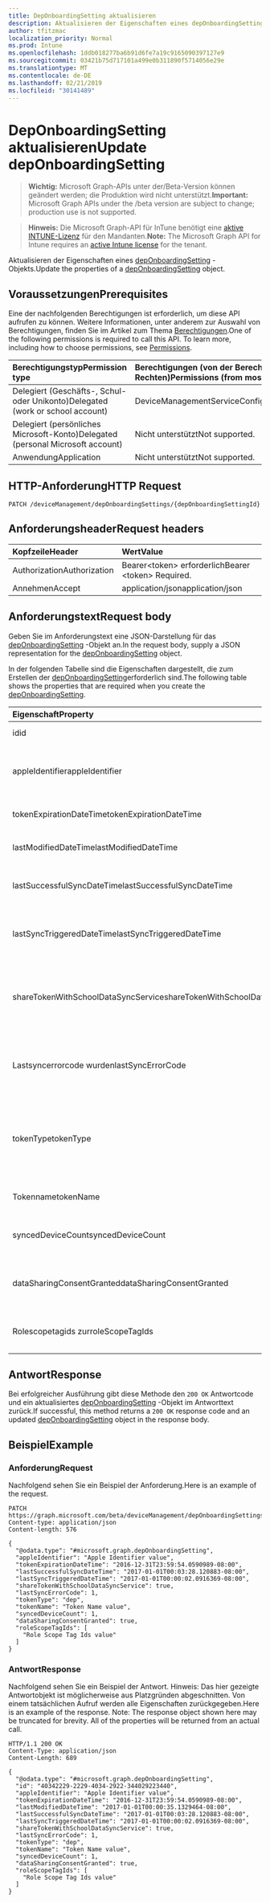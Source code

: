 ```yaml
---
title: DepOnboardingSetting aktualisieren
description: Aktualisieren der Eigenschaften eines depOnboardingSetting-Objekts.
author: tfitzmac
localization_priority: Normal
ms.prod: Intune
ms.openlocfilehash: 1ddb018277ba6b91d6fe7a19c9165090397127e9
ms.sourcegitcommit: 03421b75d717101a499e0b311890f5714056e29e
ms.translationtype: MT
ms.contentlocale: de-DE
ms.lasthandoff: 02/21/2019
ms.locfileid: "30141489"
---
```

# <a name="update-deponboardingsetting"></a><span data-ttu-id="ebee7-103">DepOnboardingSetting aktualisieren</span><span class="sxs-lookup"><span data-stu-id="ebee7-103">Update depOnboardingSetting</span></span>

> <span data-ttu-id="ebee7-104">**Wichtig:** Microsoft Graph-APIs unter der/Beta-Version können geändert werden; die Produktion wird nicht unterstützt.</span><span class="sxs-lookup"><span data-stu-id="ebee7-104">**Important:** Microsoft Graph APIs under the /beta version are subject to change; production use is not supported.</span></span>

> <span data-ttu-id="ebee7-105">**Hinweis:** Die Microsoft Graph-API für InTune benötigt eine [aktive INTUNE-Lizenz](https://go.microsoft.com/fwlink/?linkid=839381) für den Mandanten.</span><span class="sxs-lookup"><span data-stu-id="ebee7-105">**Note:** The Microsoft Graph API for Intune requires an [active Intune license](https://go.microsoft.com/fwlink/?linkid=839381) for the tenant.</span></span>

<span data-ttu-id="ebee7-106">Aktualisieren der Eigenschaften eines [depOnboardingSetting](../resources/intune-enrollment-deponboardingsetting.md) -Objekts.</span><span class="sxs-lookup"><span data-stu-id="ebee7-106">Update the properties of a [depOnboardingSetting](../resources/intune-enrollment-deponboardingsetting.md) object.</span></span>

## <a name="prerequisites"></a><span data-ttu-id="ebee7-107">Voraussetzungen</span><span class="sxs-lookup"><span data-stu-id="ebee7-107">Prerequisites</span></span>
<span data-ttu-id="ebee7-p101">Eine der nachfolgenden Berechtigungen ist erforderlich, um diese API aufrufen zu können. Weitere Informationen, unter anderem zur Auswahl von Berechtigungen, finden Sie im Artikel zum Thema [Berechtigungen](/concepts/permissions-reference.md).</span><span class="sxs-lookup"><span data-stu-id="ebee7-p101">One of the following permissions is required to call this API. To learn more, including how to choose permissions, see [Permissions](/concepts/permissions-reference.md).</span></span>

|<span data-ttu-id="ebee7-110">Berechtigungstyp</span><span class="sxs-lookup"><span data-stu-id="ebee7-110">Permission type</span></span>|<span data-ttu-id="ebee7-111">Berechtigungen (von der Berechtigung mit den meisten Rechten zu der mit den wenigsten Rechten)</span><span class="sxs-lookup"><span data-stu-id="ebee7-111">Permissions (from most to least privileged)</span></span>|
|:---|:---|
|<span data-ttu-id="ebee7-112">Delegiert (Geschäfts-, Schul- oder Unikonto)</span><span class="sxs-lookup"><span data-stu-id="ebee7-112">Delegated (work or school account)</span></span>|<span data-ttu-id="ebee7-113">DeviceManagementServiceConfig.ReadWrite.All</span><span class="sxs-lookup"><span data-stu-id="ebee7-113">DeviceManagementServiceConfig.ReadWrite.All</span></span>|
|<span data-ttu-id="ebee7-114">Delegiert (persönliches Microsoft-Konto)</span><span class="sxs-lookup"><span data-stu-id="ebee7-114">Delegated (personal Microsoft account)</span></span>|<span data-ttu-id="ebee7-115">Nicht unterstützt</span><span class="sxs-lookup"><span data-stu-id="ebee7-115">Not supported.</span></span>|
|<span data-ttu-id="ebee7-116">Anwendung</span><span class="sxs-lookup"><span data-stu-id="ebee7-116">Application</span></span>|<span data-ttu-id="ebee7-117">Nicht unterstützt</span><span class="sxs-lookup"><span data-stu-id="ebee7-117">Not supported.</span></span>|

## <a name="http-request"></a><span data-ttu-id="ebee7-118">HTTP-Anforderung</span><span class="sxs-lookup"><span data-stu-id="ebee7-118">HTTP Request</span></span>
<!-- {
  "blockType": "ignored"
}
-->
``` http
PATCH /deviceManagement/depOnboardingSettings/{depOnboardingSettingId}
```

## <a name="request-headers"></a><span data-ttu-id="ebee7-119">Anforderungsheader</span><span class="sxs-lookup"><span data-stu-id="ebee7-119">Request headers</span></span>
|<span data-ttu-id="ebee7-120">Kopfzeile</span><span class="sxs-lookup"><span data-stu-id="ebee7-120">Header</span></span>|<span data-ttu-id="ebee7-121">Wert</span><span class="sxs-lookup"><span data-stu-id="ebee7-121">Value</span></span>|
|:---|:---|
|<span data-ttu-id="ebee7-122">Authorization</span><span class="sxs-lookup"><span data-stu-id="ebee7-122">Authorization</span></span>|<span data-ttu-id="ebee7-123">Bearer&lt;token&gt; erforderlich</span><span class="sxs-lookup"><span data-stu-id="ebee7-123">Bearer &lt;token&gt; Required.</span></span>|
|<span data-ttu-id="ebee7-124">Annehmen</span><span class="sxs-lookup"><span data-stu-id="ebee7-124">Accept</span></span>|<span data-ttu-id="ebee7-125">application/json</span><span class="sxs-lookup"><span data-stu-id="ebee7-125">application/json</span></span>|

## <a name="request-body"></a><span data-ttu-id="ebee7-126">Anforderungstext</span><span class="sxs-lookup"><span data-stu-id="ebee7-126">Request body</span></span>
<span data-ttu-id="ebee7-127">Geben Sie im Anforderungstext eine JSON-Darstellung für das [depOnboardingSetting](../resources/intune-enrollment-deponboardingsetting.md) -Objekt an.</span><span class="sxs-lookup"><span data-stu-id="ebee7-127">In the request body, supply a JSON representation for the [depOnboardingSetting](../resources/intune-enrollment-deponboardingsetting.md) object.</span></span>

<span data-ttu-id="ebee7-128">In der folgenden Tabelle sind die Eigenschaften dargestellt, die zum Erstellen der [depOnboardingSetting](../resources/intune-enrollment-deponboardingsetting.md)erforderlich sind.</span><span class="sxs-lookup"><span data-stu-id="ebee7-128">The following table shows the properties that are required when you create the [depOnboardingSetting](../resources/intune-enrollment-deponboardingsetting.md).</span></span>

|<span data-ttu-id="ebee7-129">Eigenschaft</span><span class="sxs-lookup"><span data-stu-id="ebee7-129">Property</span></span>|<span data-ttu-id="ebee7-130">Typ</span><span class="sxs-lookup"><span data-stu-id="ebee7-130">Type</span></span>|<span data-ttu-id="ebee7-131">Beschreibung</span><span class="sxs-lookup"><span data-stu-id="ebee7-131">Description</span></span>|
|:---|:---|:---|
|<span data-ttu-id="ebee7-132">id</span><span class="sxs-lookup"><span data-stu-id="ebee7-132">id</span></span>|<span data-ttu-id="ebee7-133">String</span><span class="sxs-lookup"><span data-stu-id="ebee7-133">String</span></span>|<span data-ttu-id="ebee7-134">UUID für das Objekt</span><span class="sxs-lookup"><span data-stu-id="ebee7-134">UUID for the object</span></span>|
|<span data-ttu-id="ebee7-135">appleIdentifier</span><span class="sxs-lookup"><span data-stu-id="ebee7-135">appleIdentifier</span></span>|<span data-ttu-id="ebee7-136">String</span><span class="sxs-lookup"><span data-stu-id="ebee7-136">String</span></span>|<span data-ttu-id="ebee7-137">Die Apple-ID, die zum Abrufen des aktuellen Tokens verwendet wird.</span><span class="sxs-lookup"><span data-stu-id="ebee7-137">The Apple ID used to obtain the current token.</span></span>|
|<span data-ttu-id="ebee7-138">tokenExpirationDateTime</span><span class="sxs-lookup"><span data-stu-id="ebee7-138">tokenExpirationDateTime</span></span>|<span data-ttu-id="ebee7-139">DateTimeOffset</span><span class="sxs-lookup"><span data-stu-id="ebee7-139">DateTimeOffset</span></span>|<span data-ttu-id="ebee7-140">Wenn das Token abläuft.</span><span class="sxs-lookup"><span data-stu-id="ebee7-140">When the token will expire.</span></span>|
|<span data-ttu-id="ebee7-141">lastModifiedDateTime</span><span class="sxs-lookup"><span data-stu-id="ebee7-141">lastModifiedDateTime</span></span>|<span data-ttu-id="ebee7-142">DateTimeOffset</span><span class="sxs-lookup"><span data-stu-id="ebee7-142">DateTimeOffset</span></span>|<span data-ttu-id="ebee7-143">Wenn der Dienst an Bord war.</span><span class="sxs-lookup"><span data-stu-id="ebee7-143">When the service was onboarded.</span></span>|
|<span data-ttu-id="ebee7-144">lastSuccessfulSyncDateTime</span><span class="sxs-lookup"><span data-stu-id="ebee7-144">lastSuccessfulSyncDateTime</span></span>|<span data-ttu-id="ebee7-145">DateTimeOffset</span><span class="sxs-lookup"><span data-stu-id="ebee7-145">DateTimeOffset</span></span>|<span data-ttu-id="ebee7-146">Wenn der Dienst zuletzt mit InTune syned</span><span class="sxs-lookup"><span data-stu-id="ebee7-146">When the service last syned with Intune</span></span>|
|<span data-ttu-id="ebee7-147">lastSyncTriggeredDateTime</span><span class="sxs-lookup"><span data-stu-id="ebee7-147">lastSyncTriggeredDateTime</span></span>|<span data-ttu-id="ebee7-148">DateTimeOffset</span><span class="sxs-lookup"><span data-stu-id="ebee7-148">DateTimeOffset</span></span>|<span data-ttu-id="ebee7-149">Wenn InTune eine Synchronisierung zuletzt angefordert hat.</span><span class="sxs-lookup"><span data-stu-id="ebee7-149">When Intune last requested a sync.</span></span>|
|<span data-ttu-id="ebee7-150">shareTokenWithSchoolDataSyncService</span><span class="sxs-lookup"><span data-stu-id="ebee7-150">shareTokenWithSchoolDataSyncService</span></span>|<span data-ttu-id="ebee7-151">Boolescher Wert</span><span class="sxs-lookup"><span data-stu-id="ebee7-151">Boolean</span></span>|<span data-ttu-id="ebee7-152">Gibt an, ob die DEP-Token-Freigabe mit dem School Data Sync-Dienst aktiviert ist.</span><span class="sxs-lookup"><span data-stu-id="ebee7-152">Whether or not the Dep token sharing is enabled with the School Data Sync service.</span></span>|
|<span data-ttu-id="ebee7-153">Lastsyncerrorcode wurden</span><span class="sxs-lookup"><span data-stu-id="ebee7-153">lastSyncErrorCode</span></span>|<span data-ttu-id="ebee7-154">Int32</span><span class="sxs-lookup"><span data-stu-id="ebee7-154">Int32</span></span>|<span data-ttu-id="ebee7-155">Fehlercode, der von Apple während der letzten DEP-Synchronisierung gemeldet wurde.</span><span class="sxs-lookup"><span data-stu-id="ebee7-155">Error code reported by Apple during last dep sync.</span></span>|
|<span data-ttu-id="ebee7-156">tokenType</span><span class="sxs-lookup"><span data-stu-id="ebee7-156">tokenType</span></span>|[<span data-ttu-id="ebee7-157">depTokenType</span><span class="sxs-lookup"><span data-stu-id="ebee7-157">depTokenType</span></span>](../resources/intune-enrollment-deptokentype.md)|<span data-ttu-id="ebee7-158">Ruft den Typ der DEP-Token ab oder legt ihn fest.</span><span class="sxs-lookup"><span data-stu-id="ebee7-158">Gets or sets the Dep Token Type.</span></span> <span data-ttu-id="ebee7-159">Mögliche Werte sind: `none`, `dep` und `appleSchoolManager`.</span><span class="sxs-lookup"><span data-stu-id="ebee7-159">Possible values are: `none`, `dep`, `appleSchoolManager`.</span></span>|
|<span data-ttu-id="ebee7-160">Tokenname</span><span class="sxs-lookup"><span data-stu-id="ebee7-160">tokenName</span></span>|<span data-ttu-id="ebee7-161">Zeichenfolge</span><span class="sxs-lookup"><span data-stu-id="ebee7-161">String</span></span>|<span data-ttu-id="ebee7-162">Anzeige Name für DEP-Token</span><span class="sxs-lookup"><span data-stu-id="ebee7-162">Friendly Name for Dep Token</span></span>|
|<span data-ttu-id="ebee7-163">syncedDeviceCount</span><span class="sxs-lookup"><span data-stu-id="ebee7-163">syncedDeviceCount</span></span>|<span data-ttu-id="ebee7-164">Int32</span><span class="sxs-lookup"><span data-stu-id="ebee7-164">Int32</span></span>|<span data-ttu-id="ebee7-165">Ruft die Anzahl synchronisierter Geräte ab.</span><span class="sxs-lookup"><span data-stu-id="ebee7-165">Gets synced device count</span></span>|
|<span data-ttu-id="ebee7-166">dataSharingConsentGranted</span><span class="sxs-lookup"><span data-stu-id="ebee7-166">dataSharingConsentGranted</span></span>|<span data-ttu-id="ebee7-167">Boolescher Wert</span><span class="sxs-lookup"><span data-stu-id="ebee7-167">Boolean</span></span>|<span data-ttu-id="ebee7-168">Einwilligung zur Datenfreigabe mit Apple DEP Service</span><span class="sxs-lookup"><span data-stu-id="ebee7-168">Consent granted for data sharing with Apple Dep Service</span></span>|
|<span data-ttu-id="ebee7-169">Rolescopetagids zur</span><span class="sxs-lookup"><span data-stu-id="ebee7-169">roleScopeTagIds</span></span>|<span data-ttu-id="ebee7-170">String collection</span><span class="sxs-lookup"><span data-stu-id="ebee7-170">String collection</span></span>|<span data-ttu-id="ebee7-171">Liste der Bereichs Tags für diese Entitätsinstanz.</span><span class="sxs-lookup"><span data-stu-id="ebee7-171">List of Scope Tags for this Entity instance.</span></span>|



## <a name="response"></a><span data-ttu-id="ebee7-172">Antwort</span><span class="sxs-lookup"><span data-stu-id="ebee7-172">Response</span></span>
<span data-ttu-id="ebee7-173">Bei erfolgreicher Ausführung gibt diese Methode den `200 OK` Antwortcode und ein aktualisiertes [depOnboardingSetting](../resources/intune-enrollment-deponboardingsetting.md) -Objekt im Antworttext zurück.</span><span class="sxs-lookup"><span data-stu-id="ebee7-173">If successful, this method returns a `200 OK` response code and an updated [depOnboardingSetting](../resources/intune-enrollment-deponboardingsetting.md) object in the response body.</span></span>

## <a name="example"></a><span data-ttu-id="ebee7-174">Beispiel</span><span class="sxs-lookup"><span data-stu-id="ebee7-174">Example</span></span>

### <a name="request"></a><span data-ttu-id="ebee7-175">Anforderung</span><span class="sxs-lookup"><span data-stu-id="ebee7-175">Request</span></span>
<span data-ttu-id="ebee7-176">Nachfolgend sehen Sie ein Beispiel der Anforderung.</span><span class="sxs-lookup"><span data-stu-id="ebee7-176">Here is an example of the request.</span></span>
``` http
PATCH https://graph.microsoft.com/beta/deviceManagement/depOnboardingSettings/{depOnboardingSettingId}
Content-type: application/json
Content-length: 576

{
  "@odata.type": "#microsoft.graph.depOnboardingSetting",
  "appleIdentifier": "Apple Identifier value",
  "tokenExpirationDateTime": "2016-12-31T23:59:54.0590989-08:00",
  "lastSuccessfulSyncDateTime": "2017-01-01T00:03:28.120883-08:00",
  "lastSyncTriggeredDateTime": "2017-01-01T00:00:02.0916369-08:00",
  "shareTokenWithSchoolDataSyncService": true,
  "lastSyncErrorCode": 1,
  "tokenType": "dep",
  "tokenName": "Token Name value",
  "syncedDeviceCount": 1,
  "dataSharingConsentGranted": true,
  "roleScopeTagIds": [
    "Role Scope Tag Ids value"
  ]
}
```

### <a name="response"></a><span data-ttu-id="ebee7-177">Antwort</span><span class="sxs-lookup"><span data-stu-id="ebee7-177">Response</span></span>
<span data-ttu-id="ebee7-p103">Nachfolgend sehen Sie ein Beispiel der Antwort. Hinweis: Das hier gezeigte Antwortobjekt ist möglicherweise aus Platzgründen abgeschnitten. Von einem tatsächlichen Aufruf werden alle Eigenschaften zurückgegeben.</span><span class="sxs-lookup"><span data-stu-id="ebee7-p103">Here is an example of the response. Note: The response object shown here may be truncated for brevity. All of the properties will be returned from an actual call.</span></span>
``` http
HTTP/1.1 200 OK
Content-Type: application/json
Content-Length: 689

{
  "@odata.type": "#microsoft.graph.depOnboardingSetting",
  "id": "40342229-2229-4034-2922-344029223440",
  "appleIdentifier": "Apple Identifier value",
  "tokenExpirationDateTime": "2016-12-31T23:59:54.0590989-08:00",
  "lastModifiedDateTime": "2017-01-01T00:00:35.1329464-08:00",
  "lastSuccessfulSyncDateTime": "2017-01-01T00:03:28.120883-08:00",
  "lastSyncTriggeredDateTime": "2017-01-01T00:00:02.0916369-08:00",
  "shareTokenWithSchoolDataSyncService": true,
  "lastSyncErrorCode": 1,
  "tokenType": "dep",
  "tokenName": "Token Name value",
  "syncedDeviceCount": 1,
  "dataSharingConsentGranted": true,
  "roleScopeTagIds": [
    "Role Scope Tag Ids value"
  ]
}
```




